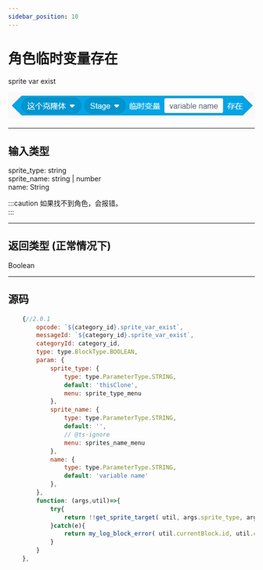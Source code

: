 ```yaml
---
sidebar_position: 10
---
```

# 角色临时变量存在

sprite var exist

![img](img\sprite_var_exist\image.png)  


***
## 输入类型
sprite_type: string  
sprite_name: string | number  
name: String  

:::caution
如果找不到角色，会报错。  
:::


***
## 返回类型 (正常情况下)
Boolean


***
## 源码
```js title="/categorys/temp_var.js"
    {//2.0.1
        opcode: `${category_id}.sprite_var_exist`,
        messageId: `${category_id}.sprite_var_exist`,
        categoryId: category_id,
        type: type.BlockType.BOOLEAN,
        param: {
            sprite_type: {
                type: type.ParameterType.STRING,
                default: 'thisClone',
                menu: sprite_type_menu
            },
            sprite_name: {
                type: type.ParameterType.STRING,
                default: '',
                // @ts-ignore
                menu: sprites_name_menu
            },
            name: {
                type: type.ParameterType.STRING,
                default: 'variable name'
            },
        },
        function: (args,util)=>{
            try{
                return !!get_sprite_target( util, args.sprite_type, args.sprite_name ).bddjr_toolbox_v2_temp_var?.hasOwnProperty( args.name );
            }catch(e){
                return my_log_block_error( util.currentBlock.id, util.currentBlock.opcode, e )
            }
        }
    },
```
